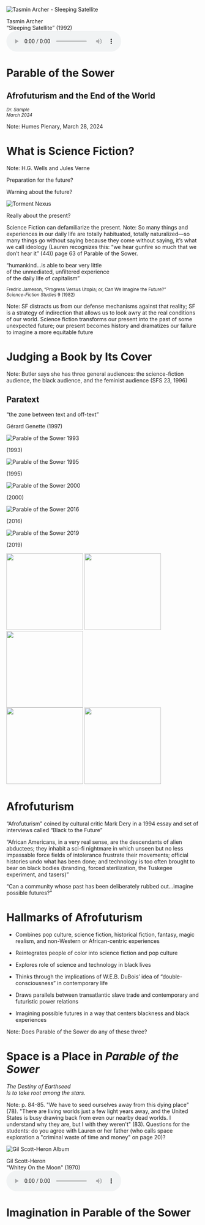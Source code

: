 ![Tasmin Archer - Sleeping Satellite](parable/assets/sleeping_satellite.jpg)
<!-- .element: class="r-stretch" -->
Tasmin Archer  
<q>Sleeping Satellite</q>  (1992)  
<audio controls src="parable/assets/Tasmin Archer - Sleeping Satellite - 01.mp3"></audio>



# Parable of the Sower
<!-- .element: class="r-fit-text" -->
## Afrofuturism and the End of the World
<!-- .element: class="r-fit-text" -->

<small>*Dr. Sample*  
*March 2024*</small>

Note: Humes Plenary, March 28, 2024



# What is Science Fiction?
<!-- .element: class="r-fit-text" -->

Note: H.G. Wells and Jules Verne


Preparation for the future?
<!-- .element: class="r-fit-text" -->


Warning about the future?
<!-- .element: class="r-fit-text" -->


![Torment Nexus](parable/assets/torment_nexus.jpg)
<!-- .element: class="r-stretch" -->


Really about the present?
<!-- .element: class="r-fit-text" -->
Science Fiction can defamiliarize the present.<!-- .element: class="fragment" -->
Note: So many things and experiences in our daily life are totally habituated, totally naturalized—so many things go without saying because they come without saying, it’s what we call ideology (Lauren recognizes this: “we hear gunfire so much that we don’t hear it” (44))
page 63 of Parable of the Sower. 


“humankind…is able to bear very little  
of the unmediated, unfiltered experience  
of the daily life of capitalism”
<!-- .element: class="r-fit-text" -->

<small>Fredric Jameson, “Progress Versus Utopia; or, Can We Imagine the Future?”   
*Science-Fiction Studies* 9 (1982)</small>
<!-- .element: class="fragment" -->

Note: SF distracts us from our defense mechanisms against that reality; SF is a strategy of indirection that allows us to look awry at the real conditions of our world. Science fiction transforms our present into the past of some unexpected future; our present becomes history and dramatizes our failure to imagine a more equitable future




# Judging a Book by Its Cover
<!-- .element: class="r-fit-text" -->

Note: Butler says she has three general audiences: the science-fiction audience, the black audience, and the feminist audience (SFS 23, 1996)



## Paratext  

<q>the zone between text and off-text</q>
<!-- .element: class="fragment" -->
Gérard Genette (1997)
<!-- .element: class="fragment" -->



![Parable of the Sower 1993](parable/assets/parable_sower_1993.png)
<!-- .element: class="r-stretch" -->
(1993)


![Parable of the Sower 1995](parable/assets/parable_sower_1995.png)
<!-- .element: class="r-stretch" -->
(1995)


![Parable of the Sower 2000](parable/assets/parable_sower_2000.png)
<!-- .element: class="r-stretch" -->
(2000)


![Parable of the Sower 2016](parable/assets/parable_sower_2016.png)
<!-- .element: class="r-stretch" -->
(2016)


![Parable of the Sower 2019](parable/assets/parable_sower_2019.png)
<!-- .element: class="r-stretch" -->
(2019)


<div>
  <img src="parable/assets/parable_sower_1993.png" width="200" />
  <img src="parable/assets/parable_sower_1995.png" width="200" /> 
  <img src="parable/assets/parable_sower_2000.png" width="200" />
</div>
<div>
  <img src="parable/assets/parable_sower_2016.png" width="200" />
  <img src="parable/assets/parable_sower_2019.png" width="200" /> 
</div>
<!-- .element: class="r-stretch" -->



# Afrofuturism
<!-- .element: class="r-fit-text" -->


“Afrofuturism” coined by cultural critic Mark Dery in a 1994 essay and set of interviews called “Black to the Future”<!-- .slide: style="text-align: left" -->


“African Americans, in a very real sense, are the descendants of alien abductees; they inhabit a sci-fi nightmare in which unseen but no less impassable force fields of intolerance frustrate their movements; official histories undo what has been done; and technology is too often brought to bear on black bodies (branding, forced sterilization, the Tuskegee experiment, and tasers)”<!-- .slide: style="text-align: left" -->


“Can a community whose past has been deliberately rubbed out…imagine possible futures?”<!-- .slide: style="text-align: left" -->



# Hallmarks of Afrofuturism
<!-- .element: class="r-fit-text" -->


* Combines pop culture, science fiction, historical fiction, fantasy, magic realism, and non-Western or African-centric experiences  
<!-- .element class="fragment highlight-current-red" -->
 
* Reintegrates people of color into science fiction and pop culture 
<!-- .element class="fragment highlight-current-red" -->

* Explores role of science and technology in black lives
<!-- .element class="fragment highlight-current-red" -->



* Thinks through the implications of W.E.B. DuBois’ idea of “double-consciousness” in contemporary life<!-- .element class="fragment highlight-current-red" -->

* Draws parallels between transatlantic slave trade and contemporary and futuristic power relations<!-- .element class="fragment highlight-current-red" -->

* Imagining possible futures in a way that centers blackness and black experiences  <!-- .element class="fragment highlight-current-red" -->

Note: Does Parable of the Sower do any of these three?



# Space is a Place in *Parable of the Sower*
<!-- .element: class="r-fit-text" -->


*The Destiny of Earthseed  
Is to take root among the stars.*
<!-- .element: class="r-fit-text" -->

Note: p. 84-85. "We have to seed ourselves away from this dying place" (78). "There are living worlds just a few light years away, and the United States is busy drawing back from even our nearby dead worlds. I understand why they are, but I with they weren't" (83). Questions for the students: do you agree with Lauren or her father (who calls space exploration a "criminal waste of time and money" on page 20)? 



![Gil Scott-Heron Album](parable/assets/gil_scott-heron.jpg)
<!-- .element: class="r-stretch" -->
Gil Scott-Heron  
"Whitey On the Moon"  (1970)  
<audio controls src="parable/assets/Gil Scott-Heron - Whitey On the Moon.mp3"></audio>



# Imagination in Parable of the Sower
